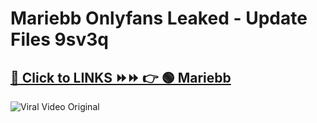 
 # Mariebb Onlyfans Leaked - Update Files 9sv3q

## <h2><a href="https://clipsfans.com/Mariebb&ref=git">🔗 Click to LINKS ⏩⏩ 👉 🟢 Mariebb </a></h2>

<a href="https://clipsfans.com/Mariebb&ref=git" rel="nofollow" data-target="animated-image.originalLink"><img src="https://i.ibb.co.com/xMMVF88/686577567.gif" alt="Viral Video Original" style="max-width: 100%; display: inline-block;" data-target="animated-image.originalImage"></a>

